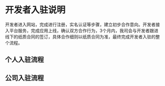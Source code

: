 开发者入驻说明
==============

开发者进入网站，完成进行注册，实名认证等步骤，建立初步合作意向。开发者接入平台服务，完成应用上线，确认双方合作行为，3个月内，我司会与开发者跟进线下的纸质合同的签订，具体合作细则以纸质合同为准，最终完成开发者入驻的整个流程。

个人入驻流程
------------

公司入驻流程
------------

